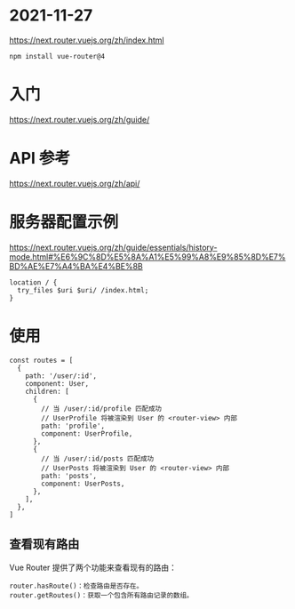 # 2021-11-27

https://next.router.vuejs.org/zh/index.html

```
npm install vue-router@4
```

# 入门

https://next.router.vuejs.org/zh/guide/

# API 参考

https://next.router.vuejs.org/zh/api/


# 服务器配置示例

https://next.router.vuejs.org/zh/guide/essentials/history-mode.html#%E6%9C%8D%E5%8A%A1%E5%99%A8%E9%85%8D%E7%BD%AE%E7%A4%BA%E4%BE%8B

```
location / {
  try_files $uri $uri/ /index.html;
}
```

# 使用

```
const routes = [
  {
    path: '/user/:id',
    component: User,
    children: [
      {
        // 当 /user/:id/profile 匹配成功
        // UserProfile 将被渲染到 User 的 <router-view> 内部
        path: 'profile',
        component: UserProfile,
      },
      {
        // 当 /user/:id/posts 匹配成功
        // UserPosts 将被渲染到 User 的 <router-view> 内部
        path: 'posts',
        component: UserPosts,
      },
    ],
  },
]
```

## 查看现有路由

Vue Router 提供了两个功能来查看现有的路由：

```
router.hasRoute()：检查路由是否存在。
router.getRoutes()：获取一个包含所有路由记录的数组。
```


